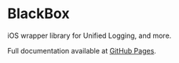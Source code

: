 # BlackBox
iOS wrapper library for Unified Logging, and more.

Full documentation available at [GitHub Pages](https://crispy-meme-11bfdf34.pages.github.io/documentation/blackbox/readme).
